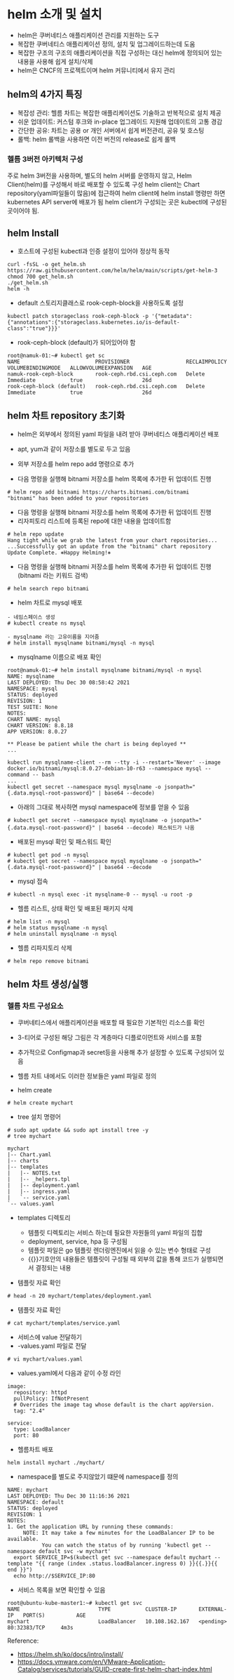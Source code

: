 # helm 소개 및 설치
- helm은 쿠버네티스 애플리케이션 관리를 지원하는 도구
- 복잡한 쿠버네티스 애플리케이션 정의, 설치 및 업그레이드하는데 도움
- 복잡한 구조의 구조의 애플리케이션을 직접 구성하는 대신 helm에 정의되어 있는 내용을 사용해 쉽게 설치/삭제
- helm은 CNCF의 프로젝트이며 helm 커뮤니티에서 유지 관리


## helm의 4가지 특징
- 복잡성 관리: 헬름 차트는 복잡한 애플리케이션도 기술하고 반복적으로 설치 제공
- 쉬운 업데이트: 커스텀 후크와 in-place 업그레이드 지원해 업데이트의 고통 경감
- 간단한 공유: 차트는 공용 or 개인 서버에서 쉽게 버전관리, 공유 및 호스팅
- 롤백: helm 롤백을 사용하면 이전 버전의 release로 쉽게 롤백

### 헬름 3버전 아키텍처 구성
주로 helm 3버전을 사용하며, 별도의 helm 서버를 운영하지 않고, Helm Client(helm)를 구성해서 바로 배포할 수 있도록 구성
helm client는 Chart repository(yaml파일들이 많음)에 접근하여 helm client에 helm install 명령만 하면 kubernetes API server에 배포가 됨
helm client가 구성되는 곳은 kubectl에 구성된 곳이어야 됨.

## helm Install
- 호스트에 구성된 kubectl과 인증 설정이 있어야 정상적 동작

```
curl -fsSL -o get_helm.sh https://raw.githubusercontent.com/helm/helm/main/scripts/get-helm-3
chmod 700 get_helm.sh
./get_helm.sh
helm -h
```

- default 스토리지클래스로 rook-ceph-block을 사용하도록 설정
```
kubectl patch storageclass rook-ceph-block -p '{"metadata": {"annotations":{"storageclass.kubernetes.io/is-default-class":"true"}}}'
```

- rook-ceph-block (default)가 되어있어야 함
```
root@namuk-01:~# kubectl get sc
NAME                        PROVISIONER                  RECLAIMPOLICY   VOLUMEBINDINGMODE   ALLOWVOLUMEEXPANSION   AGE
namuk-rook-ceph-block       rook-ceph.rbd.csi.ceph.com   Delete          Immediate           true                   26d
rook-ceph-block (default)   rook-ceph.rbd.csi.ceph.com   Delete          Immediate           true                   26d
```

## helm 차트 repository 초기화
- helm은 외부에서 정의된 yaml 파일을 내려 받아 쿠버네티스 애플리케이션 배포
- apt, yum과 같이 저장소를 별도로 두고 있음
- 외부 저장소를 helm repo add 명령으로 추가

- 다음 명령을 실행해 bitnami 저장소를 helm 목록에 추가한 뒤 업데이트 진행
```
# helm repo add bitnami https://charts.bitnami.com/bitnami
"bitnami" has been added to your repositories
```

- 다음 명령을 실행해 bitnami 저장소를 helm 목록에 추가한 뒤 업데이트 진행
- 리자피토리 리스트에 등록된 repo에 대한 내용을 업데이트함
```
# helm repo update
Hang tight while we grab the latest from your chart repositories...
...Successfully got an update from the "bitnami" chart repository
Update Complete. ⎈Happy Helming!⎈
```

- 다음 명령을 실행해 bitnami 저장소를 helm 목록에 추가한 뒤 업데이트 진행(bitnami 라는 키워드 검색)
```
# helm search repo bitnami 
```

- helm 차트로 mysql 배포
```
- 네임스페이스 생성
# kubectl create ns mysql  

- mysqlname 라는 고유이름을 지어줌
# helm install mysqlname bitnami/mysql -n mysql
```

- mysqlname 이름으로 배포 확인
```
root@namuk-01:~# helm install mysqlname bitnami/mysql -n mysql
NAME: mysqlname
LAST DEPLOYED: Thu Dec 30 08:58:42 2021
NAMESPACE: mysql
STATUS: deployed
REVISION: 1
TEST SUITE: None
NOTES:
CHART NAME: mysql
CHART VERSION: 8.8.18
APP VERSION: 8.0.27

** Please be patient while the chart is being deployed **
...

kubectl run mysqlname-client --rm --tty -i --restart='Never' --image  docker.io/bitnami/mysql:8.0.27-debian-10-r63 --namespace mysql --command -- bash
...
kubectl get secret --namespace mysql mysqlname -o jsonpath="{.data.mysql-root-password}" | base64 --decode)
```

- 아래의 그대로 복사하면 mysql namespace에 정보를 얻을 수 있음 
```
# kubectl get secret --namespace mysql mysqlname -o jsonpath="{.data.mysql-root-password}" | base64 --decode) 패스워드가 나옴

```

- 배포된 mysql 확인 및 패스워드 확인
```
# kubectl get pod -n mysql
# kubectl get secret --namespace mysql mysqlname -o jsonpath="{.data.mysql-root-password}" | base64 --decode
```

- mysql 접속
```
# kubectl -n mysql exec -it mysqlname-0 -- mysql -u root -p
```

- 헬름 리스트, 상태 확인 및 배포된 패키지 삭제
```
# helm list -n mysql
# helm status mysqlname -n mysql
# helm uninstall mysqlname -n mysql
```

- 헬름 리파지토리 삭제
```
# helm repo remove bitnami
```

## helm 차트 생성/실행

### 헬름 차트 구성요소
- 쿠버네티스에서 애플리케이션을 배포할 때 필요한 기본적인 리소스를 확인
- 3-티어로 구성된 해당 그림은 각 계층마다 디플로이먼트와 서비스를 포함
- 추가적으로 Configmap과 secret등을 사용해 추가 설정할 수 있도록 구성되어 있음
- 헬름 차트 내에서도 이러한 정보들은 yaml 파일로 정의

- helm create
```
# helm create mychart
```

- tree 설치 명령어
```
# sudo apt update && sudo apt install tree -y
# tree mychart
```
```
mychart
|-- Chart.yaml
|-- charts
|-- templates
|   |-- NOTES.txt
|   |-- _helpers.tpl
|   |-- deployment.yaml
|   |-- ingress.yaml
|   `-- service.yaml
`-- values.yaml
```


- templates 디렉토리
   - 템플릿 디렉토리는 서비스 하는데 필요한 자원들의 yaml 파일의 집합
   - deployment, service, hpa 등 구성됨
   - 템플릿 파일은 go 템플릿 렌더링엔진에서 읽을 수 있는 변수 형태로 구성
   - {{}}기호안의 내용들은 템플릿이 구성될 때 외부의 값을 통해 코드가 실행되면서 결정되는 내용

- 템플릿 자료 확인
```
# head -n 20 mychart/templates/deployment.yaml
```

- 템플릿 자료 확인
```
# cat mychart/templates/service.yaml
```

- 서비스에 value 전달하기 
- -values.yaml 파일로 전달
```
# vi mychart/values.yaml
```
- values.yaml에서 다음과 같이 수정 라인
```
image:
  repository: httpd
  pullPolicy: IfNotPresent
  # Overrides the image tag whose default is the chart appVersion.
  tag: "2.4"

service:
  type: LoadBalancer
  port: 80

```

- 헬름차트 배포

```
helm install mychart ./mychart/
```

- namespace를 별도로 주지않았기 떄문에 namespace를 정의
```
NAME: mychart
LAST DEPLOYED: Thu Dec 30 11:16:36 2021
NAMESPACE: default
STATUS: deployed
REVISION: 1
NOTES:
1. Get the application URL by running these commands:
     NOTE: It may take a few minutes for the LoadBalancer IP to be available.
           You can watch the status of by running 'kubectl get --namespace default svc -w mychart'
  export SERVICE_IP=$(kubectl get svc --namespace default mychart --template "{{ range (index .status.loadBalancer.ingress 0) }}{{.}}{{ end }}")
  echo http://$SERVICE_IP:80
```

- 서비스 목록을 보면 확인할 수 있음
```
root@ubuntu-kube-master1:~# kubectl get svc
NAME                         TYPE           CLUSTER-IP       EXTERNAL-IP   PORT(S)          AGE
mychart                      LoadBalancer   10.108.162.167   <pending>     80:32383/TCP     4m3s
```



Reference:
- https://helm.sh/ko/docs/intro/install/
- https://docs.vmware.com/en/VMware-Application-Catalog/services/tutorials/GUID-create-first-helm-chart-index.html
